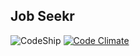 Job Seekr
---------

![CodeShip](https://www.codeship.io/projects/513749b0-897f-0131-31f6-1e5e8ee087c4/status)
[![Code Climate](https://codeclimate.com/repos/531c0884e30ba01029002c15/badges/959ebd6dcdfc85e585ff/gpa.png)](https://codeclimate.com/repos/531c0884e30ba01029002c15/feed)

